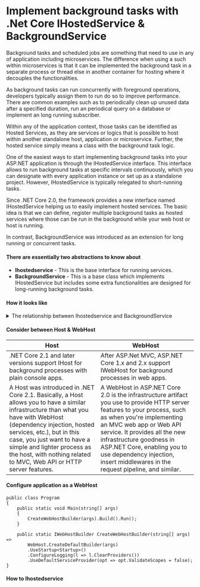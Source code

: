 # Implement background tasks with .Net Core IHostedService & BackgroundService 

<p>Background tasks and scheduled jobs are something that need to use in any of application including microservices. The difference when using a such within microservices is that it can be implemented the background task in a separate process or thread else in another container for hosting where it decouples the functionalities.</p>
<p>As background tasks can run concurrently with foreground operations, developers typically assign them to run do so to improve performance. There are common examples such as to periodically clean up unused data after a specified duration, run an periodical query on a database or implement an long running subscriber.</p>
<p>Within any of the application context, those tasks can be identified as Hosted Services, as they are services or logics that is possible to host within another standalone host, application or microservice. Further, the hosted service simply means a class with the background task logic.</p>
</p>One of the easiest ways to start implementing background tasks into your ASP.NET application is through the IHostedService interface. This interface allows to run background tasks at specific intervals continuously, which you can designate with every application instance or set up as a standalone project. However, IHostedService is typically relegated to short-running tasks.</p>
</p>Since .NET Core 2.0, the framework provides a new interface named IHostedService helping us to easily implement hosted services. The basic idea is that we can define, register multiple background tasks as hosted services where those can be run in the background while your web host or host is running.</p>
</p>In contrast, BackgroundService was introduced as an extension for long running or concurrent tasks.</p>

#### **There are essentially two abstractions to know about**
- **Ihostedservice** - This is the base interface for running services.
- **BackgroundService** - This is a base class which implements IHostedService but includes some extra functionalities are designed for long-running background tasks.

#### How it looks like

<details>
    <summary>
        The relationship between Ihostedservice and BackgroundService
    </summary>
    The BackgroundService is implemented as abstract class implementing IHostedService interface
    ```
    using System;
    using System.Threading;
    using System.Threading.Tasks;
    namespace Microsoft.Extensions.Hosting
    {
        /// Licensed to the .NET Foundation under one or more agreements. 
        /// The .NET Foundation licenses this file to you under the MIT license. 
        /// <summary>
        /// Base class for implementing a long running <see cref="IHostedService"/>.
        /// </summary>
        public abstract class BackgroundService : IHostedService, IDisposable
        {
            private Task? _executeTask;
            private CancellationTokenSource? _stoppingCts;
    
            /// <summary>
            /// Gets the Task that executes the background operation.
            /// </summary>
            /// <remarks>
            /// Will return <see langword="null"/> if the background operation hasn't started.
            /// </remarks>
            public virtual Task? ExecuteTask => _executeTask;
    
            /// <summary>
            /// This method is called when the <see cref="IHostedService"/> starts. The implementation should return a task that represents
            /// the lifetime of the long running operation(s) being performed.
            /// </summary>
            /// <param name="stoppingToken">Triggered when <see cref="IHostedService.StopAsync(CancellationToken)"/> is called.</param>
            /// <returns>A <see cref="Task"/> that represents the long running operations.</returns>
            /// <remarks>See <see href="https://docs.microsoft.com/dotnet/core/extensions/workers">Worker Services in .NET</see> for implementation guidelines.</remarks>
            protected abstract Task ExecuteAsync(CancellationToken stoppingToken);
    
            /// <summary>
            /// Triggered when the application host is ready to start the service.
            /// </summary>
            /// <param name="cancellationToken">Indicates that the start process has been aborted.</param>
            /// <returns>A <see cref="Task"/> that represents the asynchronous Start operation.</returns>
            public virtual Task StartAsync(CancellationToken cancellationToken)
            {
                // Create linked token to allow cancelling executing task from provided token
                _stoppingCts = CancellationTokenSource.CreateLinkedTokenSource(cancellationToken);
    
                // Store the task we're executing
                _executeTask = ExecuteAsync(_stoppingCts.Token);
    
                // If the task is completed then return it, this will bubble cancellation and failure to the caller
                if (_executeTask.IsCompleted)
                {
                    return _executeTask;
                }
    
                // Otherwise it's running
                return Task.CompletedTask;
            }
    
            /// <summary>
            /// Triggered when the application host is performing a graceful shutdown.
            /// </summary>
            /// <param name="cancellationToken">Indicates that the shutdown process should no longer be graceful.</param>
            /// <returns>A <see cref="Task"/> that represents the asynchronous Stop operation.</returns>
            public virtual async Task StopAsync(CancellationToken cancellationToken)
            {
                // Stop called without start
                if (_executeTask == null)
                {
                    return;
                }
    
                try
                {
                    // Signal cancellation to the executing method
                    _stoppingCts!.Cancel();
                }
                finally
                {
                    // Wait until the task completes or the stop token triggers
                    var tcs = new TaskCompletionSource<object>();
                    using CancellationTokenRegistration registration = cancellationToken.Register(s => ((TaskCompletionSource<object>)s!).SetCanceled(), tcs);
                    // Do not await the _executeTask because cancelling it will throw an OperationCanceledException which we are explicitly ignoring
                    await Task.WhenAny(_executeTask, tcs.Task).ConfigureAwait(false);
                }
            }
    
            /// <inheritdoc />
            public virtual void Dispose()
            {
                _stoppingCts?.Cancel();
            }
        }
    }
    ```
</details>

#### Consider between Host & WebHost
| Host | WebHost |
| --- | --- |
| .NET Core 2.1 and later versions support IHost for background processes with plain console apps. | After ASP.Net MVC, ASP.NET Core 1.x and 2.x support IWebHost for background processes in web apps. | 
| A Host was introduced in .NET Core 2.1. Basically, a Host allows you to have a similar infrastructure than what you have with WebHost (dependency injection, hosted services, etc.), but in this case, you just want to have a simple and lighter process as the host, with nothing related to MVC, Web API or HTTP server features. | A WebHost in ASP.NET Core 2.0 is the infrastructure artifact you use to provide HTTP server features to your process, such as when you're implementing an MVC web app or Web API service. It provides all the new infrastructure goodness in ASP.NET Core, enabling you to use dependency injection, insert middlewares in the request pipeline, and similar. |

#### Configure application as a WebHost
```
public class Program
{
    public static void Main(string[] args)
    {
        CreateWebHostBuilder(args).Build().Run();
    }

    public static IWebHostBuilder CreateWebHostBuilder(string[] args) =>
        WebHost.CreateDefaultBuilder(args)
        .UseStartup<Startup>()
        .ConfigureLogging(l => l.ClearProviders())
        .UseDefaultServiceProvider(opt => opt.ValidateScopes = false); 
}
```
#### How to **Ihostedservice**
